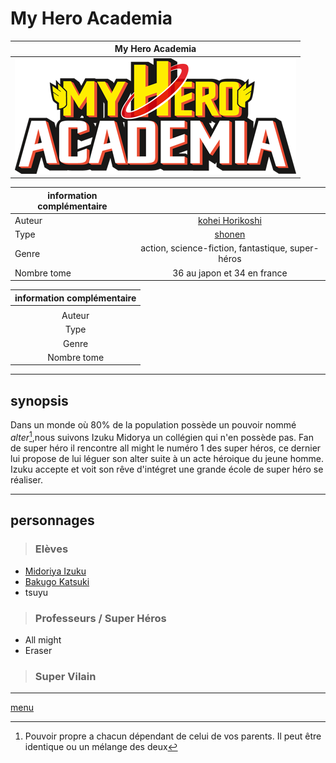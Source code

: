 # My Hero Academia
|My Hero Academia|
|----------------|
|![logo](https://github.com/laurorus/sitewebcour/blob/main/My_Hero_Academia_logo_fr.png "image1")|


|information complémentaire|                                                  |
|--------------------------|:------------------------------------------------:|
|Auteur                    |[kohei Horikoshi](https://www.google.com/search?client=firefox-b-d&sa=X&hl=fr&sxsrf=ALiCzsYMDkSK0VSWSFxlE9bweWOilDTorg:1666085720943&q=K%C5%8Dhei+Horikoshi&stick=H4sIAAAAAAAAAOPgE-LWz9U3MDRKTk43NFPiAnGyc-KNC3O15LOTrfST8vOz9XMyS1KLEosq44tTizJTi60SS0sy8osWsQp4H-3NSM1U8MgvyszOL87I3MHKuIudiYMBABbu5W9XAAAA&ved=2ahUKEwjrnb_8vOn6AhUS4oUKHY6SDzcQmxMoAXoECGkQAw&biw=1536&bih=739&dpr=1.25)                                   |
|Type                      |[shonen](https://fr.wikipedia.org/wiki/Sh%C5%8Dnen)                                            |
|Genre                     |action, science-fiction, fantastique, super-héros |
|Nombre tome               |36 au japon et 34 en france                       |


|information complémentaire|   
|:---------------------------------------------------------------------------:|
||--------------------------|:------------------------------------------------:|
|Auteur                    |kohei Horikoshi                                   |
|Type                      |shonen                                            |
|Genre                     |action, science-fiction, fantastique, super-héros |
|Nombre tome               |36 au japon et 34 en france                       ||


___

## synopsis
Dans un monde où 80% de la population possède un pouvoir nommé *alter*[^1],nous suivons Izuku Midorya un collégien qui n'en possède pas. Fan de super héro il rencontre all might le numéro 1 des super héros, ce dernier lui propose de lui léguer son alter suite à un acte héroique du jeune homme. Izuku accepte et voit son rêve d'intégret une grande école de super héro se réaliser.

[^1]: Pouvoir propre a chacun dépendant de celui de vos parents. Il peut être identique ou un mélange des deux
___

## personnages
>### Elèves
* [Midoriya Izuku](https://github.com/laurorus/sitewebcour/blob/main/IzukuMidoriya.md)
* [Bakugo Katsuki](https://github.com/laurorus/sitewebcour/blob/main/Katsuki%20Bakugo.md)
* tsuyu 
>### Professeurs / Super Héros
* All might
* Eraser
>### Super Vilain
___
[menu](https://github.com/laurorus/sitewebcour/blob/main/README.md)




